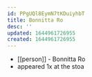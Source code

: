```yaml
---
id: PPgUQl8EymN7tKDuiyhbT
title: Bonnitta Ro
desc: ''
updated: 1644961726955
created: 1644961726955
---
```



- [[person]] - Bonnitta Ro
- appeared 1x at the stoa
